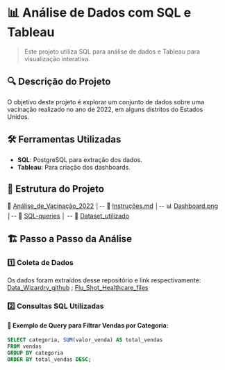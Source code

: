 
# 📊 Análise de Dados com SQL e Tableau

> Este projeto utiliza SQL para análise de dados e Tableau para visualização interativa.

## 🔍 Descrição do Projeto
O objetivo deste projeto é explorar um conjunto de dados sobre uma vacinação realizado no ano de 2022, em alguns distritos do Estados Unidos.

## 🛠️ Ferramentas Utilizadas
- **SQL**: PostgreSQL para extração dos dados.
- **Tableau**: Para criação dos dashboards. 

## 📂 Estrutura do Projeto
📁 [Análise_de_Vacinação_2022](https://github.com/viniwallaz/Flu_shot_Healthcare/tree/main) │-- 📜 [Instruções.md](https://github.com/viniwallaz/Flu_shot_Healthcare/blob/main/README.md) │-- 📊 [Dashboard.png](https://github.com/viniwallaz/Flu_shot_Healthcare/blob/main/capa_flu_shot_dash.png) │-- 📂 [SQL-queries](https://github.com/viniwallaz/Flu_shot_Healthcare/blob/main/Flu_shot_SQL_final_script.sql) │ -- 📂 [Dataset_utilizado](https://github.com/viniwallaz/Flu_shot_Healthcare/blob/main/Flu%20Demo%20Data%20(1).csv)

## 🏗️ Passo a Passo da Análise

### 1️⃣ Coleta de Dados
Os dados foram extraídos desse repositório e link respectivamente: [Data_Wizardry_github](https://github.com/Data-Wizardry) ; [Flu_Shot_Healthcare_files](https://datawizardry.academy/flu-shot-dashboard/)

### 2️⃣ Consultas SQL Utilizadas
#### 🔹 Exemplo de Query para Filtrar Vendas por Categoria:
```sql
SELECT categoria, SUM(valor_venda) AS total_vendas
FROM vendas
GROUP BY categoria
ORDER BY total_vendas DESC;
